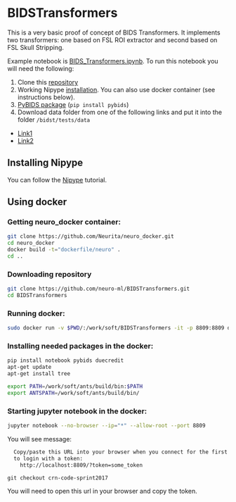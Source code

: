 # BIDSTransformers

This is a very basic proof of concept of BIDS Transformers.
It implements two transformers: one based on FSL ROI extractor and second based on FSL Skull Stripping.

Example notebook is [BIDS_Transformers.ipynb](https://github.com/neuro-ml/BIDSTransformers/blob/master/BIDS_Transformers.ipynb). To run this notebook you will need the following:

1. Clone this [repository](https://github.com/neuro-ml/BIDSTransformers)
2. Working Nipype [installation](https://github.com/nipy/nipype). You can also use docker container (see instructions below).
3. [PyBIDS package](https://github.com/INCF/pybids) (`pip install pybids`)
4. Download data folder from one of the following links and put it into the folder `/bidst/tests/data`

* [Link1](https://drive.google.com/drive/folders/0B6U5KQalulfAOXlHYkdIa25QbG8?usp=sharing)
* [Link2](https://www.dropbox.com/sh/kh5vkp5s5n6eebh/AABejlvSqHV1HhFy91r9nrT8a?dl=0)

## Installing Nipype 

You can follow the [Nipype](https://miykael.github.io/nipype_tutorial/) tutorial.

## Using docker

### Getting neuro\_docker container:

```bash 
git clone https://github.com/Neurita/neuro_docker.git
cd neuro_docker
docker build -t="dockerfile/neuro" .
cd ..
```

### Downloading repository

```bash
git clone https://github.com/neuro-ml/BIDSTransformers.git
cd BIDSTransformers
```

### Running docker:

```bash
sudo docker run -v $PWD/:/work/soft/BIDSTransformers -it -p 8809:8809 dockerfile/neuro
```

### Installing needed packages in the docker:

```bash
pip install notebook pybids duecredit
apt-get update
apt-get install tree

export PATH=/work/soft/ants/build/bin:$PATH
export ANTSPATH=/work/soft/ants/build/bin/
```

### Starting jupyter notebook in the docker:

```bash
jupyter notebook --no-browser --ip="*" --allow-root --port 8809
```

You will see message:

```bash
  Copy/paste this URL into your browser when you connect for the first time,
  to login with a token:
    http://localhost:8809/?token=some_token
```

```
git checkout crn-code-sprint2017
```

You will need to open this url in your browser and copy the token.
